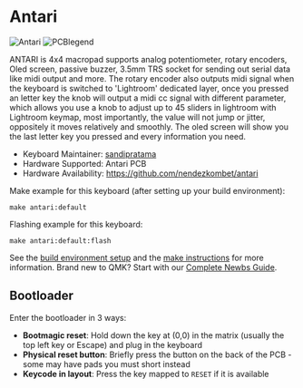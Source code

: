 # Antari

![Antari](https://user-images.githubusercontent.com/82454371/150683198-763633a3-3cf9-430c-b591-c8792491a326.jpg)
![PCBlegend](https://user-images.githubusercontent.com/82454371/150684317-690598c6-5f0f-4b85-8dc5-5e3b115f4f24.jpg)

ANTARI is 4x4 macropad supports analog potentiometer, rotary encoders, Oled screen, passive buzzer, 3.5mm TRS socket for sending out serial data like midi output and more. The rotary encoder also outputs midi signal when the keyboard is switched to 'Lightroom' dedicated layer, once you pressed an letter key the knob will output a midi cc signal with different parameter, which allows you use a knob to adjust up to 45 sliders in lightroom with Lightroom keymap, most importantly, the value will not jump or jitter, oppositely it moves relatively and smoothly. The oled screen will show you the last letter key you pressed and every information you need. 

* Keyboard Maintainer: [sandipratama](https://github.com/nendezkombet)
* Hardware Supported: Antari PCB
* Hardware Availability: https://github.com/nendezkombet/antari

Make example for this keyboard (after setting up your build environment):

    make antari:default

Flashing example for this keyboard:

    make antari:default:flash

See the [build environment setup](https://docs.qmk.fm/#/getting_started_build_tools) and the [make instructions](https://docs.qmk.fm/#/getting_started_make_guide) for more information. Brand new to QMK? Start with our [Complete Newbs Guide](https://docs.qmk.fm/#/newbs).

## Bootloader

Enter the bootloader in 3 ways:

* **Bootmagic reset**: Hold down the key at (0,0) in the matrix (usually the top left key or Escape) and plug in the keyboard
* **Physical reset button**: Briefly press the button on the back of the PCB - some may have pads you must short instead
* **Keycode in layout**: Press the key mapped to `RESET` if it is available